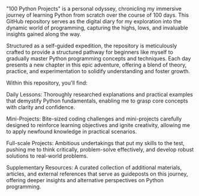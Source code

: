 "100 Python Projects" is a personal odyssey, chronicling my immersive journey of learning Python from scratch over the course of 100 days. This GitHub repository serves as the digital diary for my exploration into the dynamic world of programming, capturing the highs, lows, and invaluable insights gained along the way.

Structured as a self-guided expedition, the repository is meticulously crafted to provide a structured pathway for beginners like myself to gradually master Python programming concepts and techniques. Each day presents a new chapter in this epic adventure, offering a blend of theory, practice, and experimentation to solidify understanding and foster growth.

Within this repository, you'll find:

Daily Lessons: Thoroughly researched explanations and practical examples that demystify Python fundamentals, enabling me to grasp core concepts with clarity and confidence.

Mini-Projects: Bite-sized coding challenges and mini-projects carefully designed to reinforce learning objectives and ignite creativity, allowing me to apply newfound knowledge in practical scenarios.

Full-scale Projects: Ambitious undertakings that put my skills to the test, pushing me to think critically, problem-solve effectively, and develop robust solutions to real-world problems.

Supplementary Resources: A curated collection of additional materials, articles, and external references that serve as guideposts on this journey, offering deeper insights and alternative perspectives on Python programming.